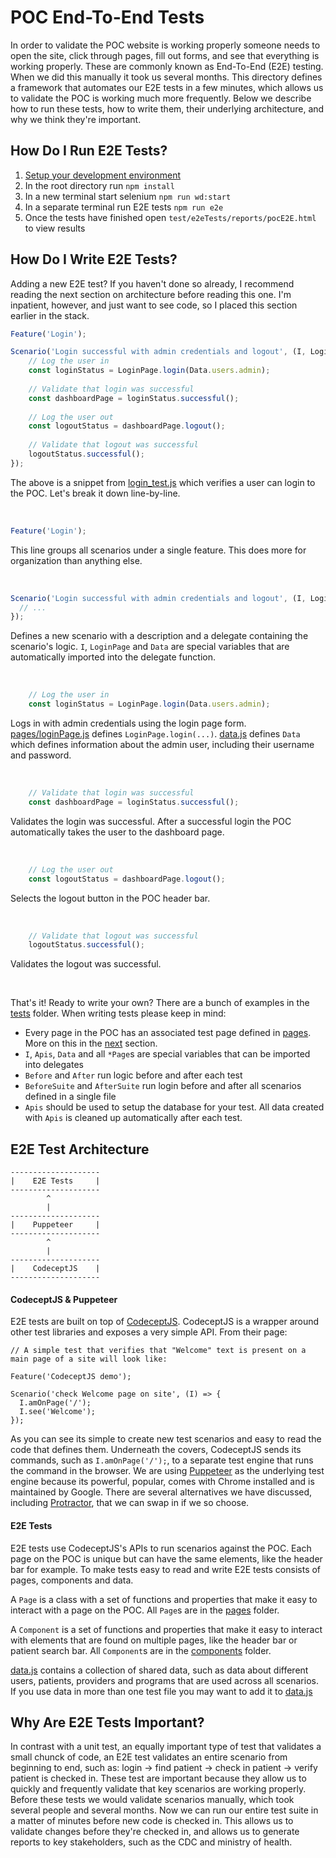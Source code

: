 # POC End-To-End Tests

In order to validate the POC website is working properly someone needs to open the site, click through pages, fill out forms, and see that everything is working properly. These are commonly known as End-To-End (E2E) testing. When we did this manually it took us several months. This directory defines a framework that automates our E2E tests in a few minutes, which allows us to validate the POC is working much more frequently. Below we describe how to run these tests, how to write them, their underlying architecture, and why we think they're important.

## How Do I Run E2E Tests?
1.  [Setup your development environment](https://github.com/drryanjames/esaude-emr-poc/tree/docs#setup-development-environment)
2.  In the root directory run `npm install`
3.  In a new terminal start selenium `npm run wd:start`
4.  In a separate terminal run E2E tests `npm run e2e`
5.  Once the tests have finished open `test/e2eTests/reports/pocE2E.html` to view results

## How Do I Write E2E Tests?
Adding a new E2E test? If you haven't done so already, I recommend reading the next section on architecture before reading this one. I'm inpatient, however, and just want to see code, so I placed this section earlier in the stack.

```javascript
Feature('Login');

Scenario('Login successful with admin credentials and logout', (I, LoginPage, Data) => {
	// Log the user in
	const loginStatus = LoginPage.login(Data.users.admin);
	
	// Validate that login was successful
	const dashboardPage = loginStatus.successful();
	
	// Log the user out
	const logoutStatus = dashboardPage.logout();
	
	// Validate that logout was successful
	logoutStatus.successful();
});
```
The above is a snippet from [login_test.js](tests/login_test.js) which verifies a user can login to the POC. Let's break it down line-by-line.

<br />

```javascript
Feature('Login');
```
This line groups all scenarios under a single feature. This does more for organization than anything else.

<br />

```javascript
Scenario('Login successful with admin credentials and logout', (I, LoginPage, Data) => {
  // ...
});
```
Defines a new scenario with a description and a delegate containing the scenario's logic. `I`, `LoginPage` and `Data` are special variables that are automatically imported into the delegate function.

<br />

```javascript
	// Log the user in
	const loginStatus = LoginPage.login(Data.users.admin);
```
Logs in with admin credentials using the login page form. [pages/loginPage.js](pages/loginPage.js) defines `LoginPage.login(...)`. [data.js](data.js) defines `Data` which defines information about the admin user, including their username and password.

<br />

```javascript
	// Validate that login was successful
	const dashboardPage = loginStatus.successful();
```
Validates the login was successful. After a successful login the POC automatically takes the user to the dashboard page.

<br />

```javascript
	// Log the user out
	const logoutStatus = dashboardPage.logout();
```
Selects the logout button in the POC header bar.

<br />

```javascript
	// Validate that logout was successful
	logoutStatus.successful();
```
Validates the logout was successful.

<br />

That's it! Ready to write your own? There are a bunch of examples in the [tests](tests) folder. When writing tests please keep in mind:
- Every page in the POC has an associated test page defined in [pages](pages). More on this in the [next](https://github.com/drryanjames/esaude-emr-poc/tree/docs/test/e2eTests#e2e-test-architecture) section.
- `I`, `Apis`, `Data` and all `*Page`s are special variables that can be imported into delegates
- `Before` and `After` run logic before and after each test
- `BeforeSuite` and `AfterSuite` run login before and after all scenarios defined in a single file
- `Apis` should be used to setup the database for your test. All data created with `Apis` is cleaned up automatically after each test.

## E2E Test Architecture
```
--------------------
|    E2E Tests     |
--------------------
        ^
        |
--------------------
|    Puppeteer     |
--------------------
        ^
        |
--------------------
|    CodeceptJS    |
--------------------
```

#### CodeceptJS & Puppeteer
E2E tests are built on top of [CodeceptJS](https://github.com/Codeception/CodeceptJS). CodeceptJS is a wrapper around other test libraries and exposes a very simple API. From their page:

```
// A simple test that verifies that "Welcome" text is present on a main page of a site will look like:

Feature('CodeceptJS demo');

Scenario('check Welcome page on site', (I) => {
  I.amOnPage('/');
  I.see('Welcome');
});
```

As you can see its simple to create new test scenarios and easy to read the code that defines them. Underneath the covers, CodeceptJS sends its commands, such as `I.amOnPage('/');`, to a separate test engine that runs the command in the browser. We are using [Puppeteer](https://github.com/GoogleChrome/puppeteer) as the underlying test engine because its powerful, popular, comes with Chrome installed and is maintained by Google. There are several alternatives we have discussed, including [Protractor](https://www.protractortest.org/#/), that we can swap in if we so choose.

#### E2E Tests
E2E tests use CodeceptJS's APIs to run scenarios against the POC. Each page on the POC is unique but can have the same elements, like the header bar for example. To make tests easy to read and write E2E tests consists of pages, components and data.

A `Page` is a class with a set of functions and properties that make it easy to interact with a page on the POC. All `Page`s are in the [pages](pages) folder.

A `Component` is a set of functions and properties that make it easy to interact with elements that are found on multiple pages, like the header bar or patient search bar. All `Component`s are in the [components](pages/components) folder. 

[data.js](data.js) contains a collection of shared data, such as data about different users, patients, providers and programs that are used across all scenarios. If you use data in more than one test file you may want to add it to [data.js](data.js)

## Why Are E2E Tests Important?
In contrast with a unit test, an equally important type of test that validates a small chunck of code, an E2E test validates an entire scenario from beginning to end, such as: login -> find patient -> check in patient -> verify patient is checked in. These test are important because they allow us to quickly and frequently validate that key scenarios are working properly. Before these tests we would validate scenarios manually, which took several people and several months. Now we can run our entire test suite in a matter of minutes before new code is checked in. This allows us to validate changes before they're checked in, and allows us to generate reports to key stakeholders, such as the CDC and ministry of health.

